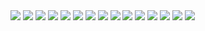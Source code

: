 <img src=slides/00.png>
<img src=slides/01.png>
<img src=slides/02.png>
<img src=slides/03.png>
<img src=slides/04.png>
<img src=slides/05.png>
<img src=slides/06.png>
<img src=slides/07.png>
<img src=slides/08.png>
<img src=slides/09.png>
<img src=slides/10.png>
<img src=slides/11.png>
<img src=slides/12.png>
<img src=slides/13.png>
<img src=slides/14.png>
